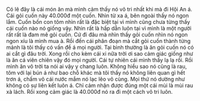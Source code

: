 Có lẽ đây là cái món ăn mà mình cảm thấy nó vô tri nhất khi mà đi Hội An á. Cái gỏi cuốn này 40.000đ một cuốn. Nhìn từ xa á, bên ngoài thấy nó ngon lắm. Cuốn bốn con tôm nhìn rất là đặc biệt tại vì mình cũng chưa từng thấy cái cuốn nào nó giống vậy. Nhìn rất là hấp dẫn luôn tại vì mình là một người rất rất là đam mê gỏi cuốn. Cứ đi đâu mà nhìn thấy gỏi cuốn nhìn nó ngon ngon xíu là mình mua à. Rồi đến cái phân đoạn mà cắt gỏi cuốn thành từng mảnh là tôi thấy có vấn đề á mọi người. Tại bình thường là ăn gỏi cuốn nó có ai cắt gì đâu trời. Xong rồi cho kèm cái xi nữa trời ơi sao cảm giác giống như là ăn cá viên chiên vậy đó mọi người. Cái tự nhiên cái mình thấy lạ lạ rồi. Rồi mình ăn vô trời ta nói ai vậy y chang luôn. Không hiểu sao nó cũng là rau, tôm với lại bún á như bao chỗ khác mà tôi thấy nó không liên quan gì hết trơn á, chấm vô cái nước mắm nó lạc lẽo vô cùng. Mọi thứ nó dường như không có sự liên kết luôn á. Chỉ cảm nhận được đúng một cái mùi là mùi rau xà lách. Rồi xong cảm giác là 40.000đ nó ra đi một cách vô tri luôn.
